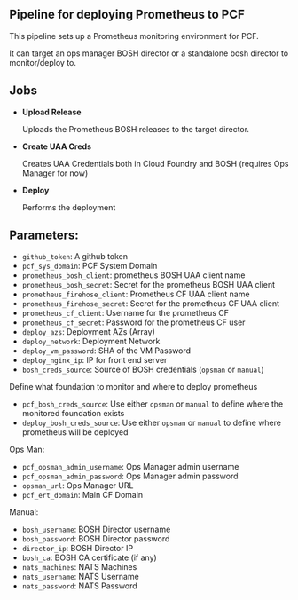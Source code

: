 ## Pipeline for deploying Prometheus to PCF

This pipeline sets up a Prometheus monitoring environment for PCF.

It can target an ops manager BOSH director or a standalone bosh director to monitor/deploy to.

## Jobs

- **Upload Release**

  Uploads the Prometheus BOSH releases to the target director.

- **Create UAA Creds**

  Creates UAA Credentials both in Cloud Foundry and BOSH (requires Ops Manager for now)

- **Deploy**

  Performs the deployment

## Parameters:

  - `github_token`: A github token
  - `pcf_sys_domain`: PCF System Domain
  - `prometheus_bosh_client`: prometheus BOSH UAA client name
  - `prometheus_bosh_secret`: Secret for the prometheus BOSH UAA client
  - `prometheus_firehose_client`: Prometheus CF UAA client name
  - `prometheus_firehose_secret`: Secret for the prometheus CF UAA client
  - `prometheus_cf_client`: Username for the prometheus CF
  - `prometheus_cf_secret`: Password for the prometheus CF user
  - `deploy_azs`: Deployment AZs (Array)
  - `deploy_network`: Deployment Network
  - `deploy_vm_password`: SHA of the VM Password
  - `deploy_nginx_ip`: IP for front end server
  - `bosh_creds_source`: Source of BOSH credentials (`opsman` or `manual`)

Define what foundation to monitor and where to deploy prometheus 
  - `pcf_bosh_creds_source`: Use either `opsman` or `manual` to define where the monitored foundation exists
  - `deploy_bosh_creds_source`: Use either `opsman` or `manual` to define where prometheus will be deployed

Ops Man:
  - `pcf_opsman_admin_username`: Ops Manager admin username
  - `pcf_opsman_admin_password`: Ops Manager admin password
  - `opsman_url`: Ops Manager URL
  - `pcf_ert_domain`: Main CF Domain

Manual:
 - `bosh_username`: BOSH Director username
 - `bosh_password`: BOSH Director password
 - `director_ip`: BOSH Director IP
 - `bosh_ca`: BOSH CA certificate (if any)
 - `nats_machines`: NATS Machines
 - `nats_username`: NATS Username
 - `nats_password`: NATS Password
